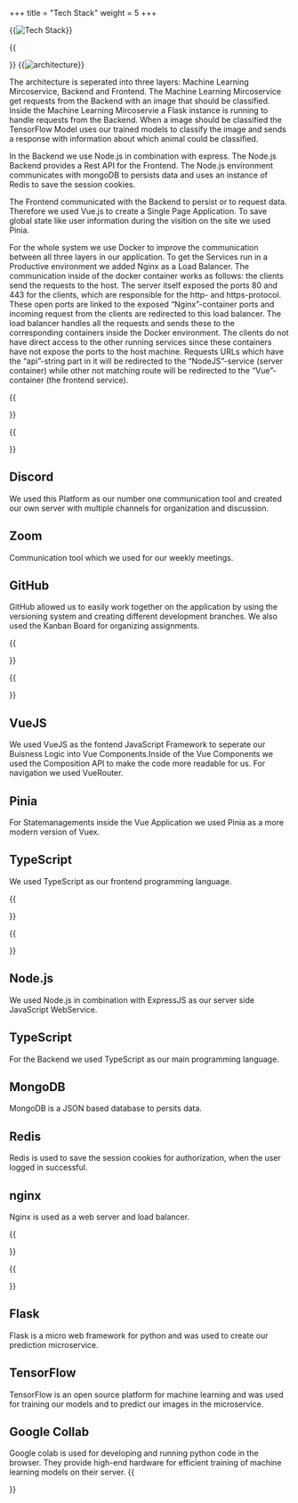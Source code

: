 +++
title = "Tech Stack"
weight = 5
+++



{{<image src="techstack.png" alt="Tech Stack">}}

{{<section title="Architecture">}}
{{<image src="architecture.jpg" alt="architecture" caption="architecture">}}

The architecture is seperated into three layers: Machine Learning Mircoservice, Backend and Frontend. 
The Machine Learning Mircoservice get requests from the Backend with an image that should be classified. Inside the Machine Learning Mircoservie a Flask instance is running to handle requests from the Backend. When a image should be classified the TensorFlow Model uses our trained models to classify the image and sends a response with information about which animal could be classified.

In the Backend we use Node.js in combination with express. The Node.js Backend provides a Rest API for the Frontend. The Node.js environment communicates with mongoDB to persists data and uses an instance of Redis to save the session cookies.

The Frontend communicated with the Backend to persist or to request data. Therefore we used Vue.js to create a Single Page Application. To save global state like user information during the visition on the site we used Pinia.

For the whole system we use Docker to improve the communication between all three layers in our application. To get the Services run in a Productive environment we added Nginx as a Load Balancer. The communication inside of the docker container works as follows: the clients send the requests to the host. The server itself exposed the ports 80 and 443 for the clients, which are responsible for the http- and https-protocol. These open ports are linked to the exposed “Nginx”-container ports and incoming request from the clients are redirected to this load balancer. The load balancer handles all the requests and sends these to the corresponding containers inside the Docker environment. The clients do not have direct access to the other running services since these containers have not expose the ports to the host machine.  Requests URLs which have the “api”-string part in it will be redirected to the “NodeJS”-service (server container) while other not matching route will be redirected to the “Vue”-container (the frontend service).

{{</section>}}

{{<section title="Communication & Organisation">}}

## Discord
We used this Platform as our number one communication tool and created our own server with multiple channels for organization and discussion. 

## Zoom
Communication tool which we used for our weekly meetings.

## GitHub
GitHub allowed us to easily work together on the application by using the versioning system and creating different development branches. We also used the Kanban Board for organizing assignments.  

<!-- {{<image src="techstackcom.png" alt="tech stack part 1" caption="communication & design tech stack">}} -->

{{</section>}}

{{<section title="Frontend">}}
## VueJS

We used VueJS as the fontend JavaScript Framework to seperate our Buisness Logic into Vue Components.Inside of the Vue Components we used the Composition API to make the code more readable for us. For navigation we used VueRouter. 

## Pinia

For Statemanagements inside the Vue Application we used Pinia as a more modern version of Vuex. 

## TypeScript

We used TypeScript as our frontend programming language.

{{</section>}}

{{<section title="Backend">}}

## Node.js

We used Node.js in combination with ExpressJS as our server side JavaScript WebService. 

## TypeScript

For the Backend we used TypeScript as our main programming language. 

## MongoDB

MongoDB is a JSON based database to persits data.

## Redis

Redis is used to save the session cookies for authorization, when the user logged in successful. 

## nginx

Nginx is used as a web server and load balancer.

{{</section>}}

{{<section title="Machine Learning">}}
## Flask
Flask is a micro web framework for python and was used to create our prediction microservice.
## TensorFlow
TensorFlow is an open source platform for machine learning and was used for training our models and to predict our images in the microservice.
## Google Collab
Google colab is used for developing and running python code in the browser. They provide high-end hardware for efficient training of machine learning models on their server.
{{</section>}}









